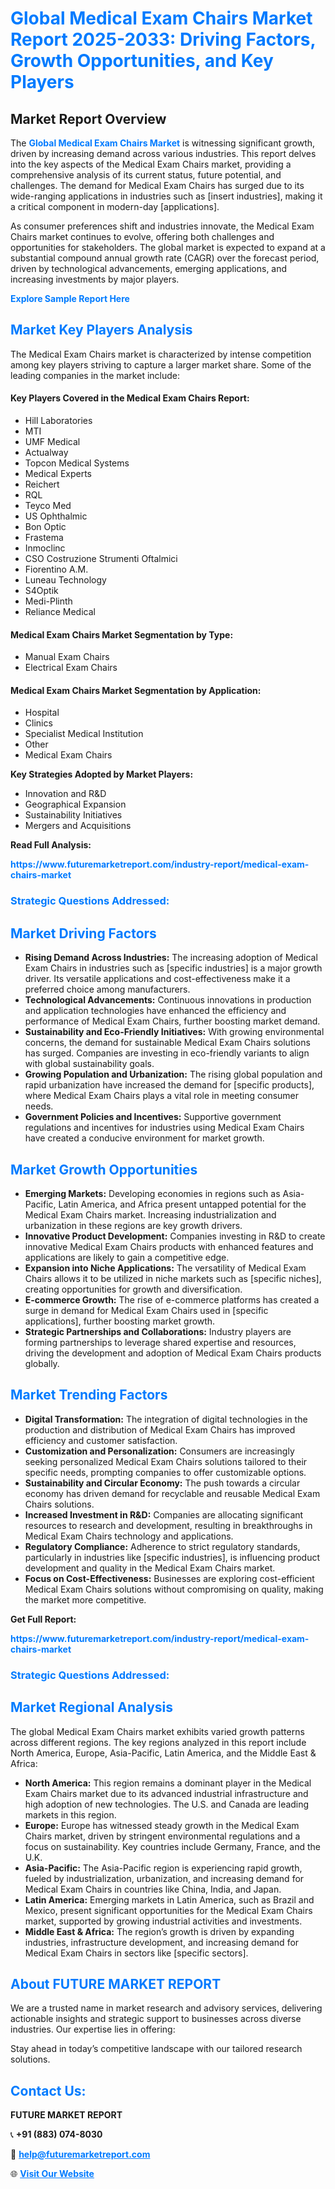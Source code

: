<h1 style="color: #007BFF;">Global Medical Exam Chairs Market Report 2025-2033: Driving Factors, Growth Opportunities, and Key Players</h1>

<section id="overview">
<h2>Market Report Overview</h2>
<p>The <a href="https://www.futuremarketreport.com/industry-report/medical-exam-chairs-market" style="color: #007BFF; text-decoration: none;"><strong>Global Medical Exam Chairs Market</strong></a> is witnessing significant growth, driven by increasing demand across various industries. This report delves into the key aspects of the Medical Exam Chairs market, providing a comprehensive analysis of its current status, future potential, and challenges. The demand for Medical Exam Chairs has surged due to its wide-ranging applications in industries such as [insert industries], making it a critical component in modern-day [applications].</p>
<p>As consumer preferences shift and industries innovate, the Medical Exam Chairs market continues to evolve, offering both challenges and opportunities for stakeholders. The global market is expected to expand at a substantial compound annual growth rate (CAGR) over the forecast period, driven by technological advancements, emerging applications, and increasing investments by major players.</p>
</section>

<section id="overview">
<p><a href="https://www.futuremarketreport.com/request-sample/reportId=127510" style="color: #007BFF; text-decoration: none;"><strong>Explore Sample Report Here</strong></a></p>
</section>

<section id="key-players">
<h2 style="color: #007BFF;">Market Key Players Analysis</h2>
<p>The Medical Exam Chairs market is characterized by intense competition among key players striving to capture a larger market share. Some of the leading companies in the market include:</p>
<h4>Key Players Covered in the Medical Exam Chairs Report:</h4>
<ul><li>Hill Laboratories</li><li>MTI</li><li>UMF Medical</li><li>Actualway</li><li>Topcon Medical Systems</li><li>Medical Experts</li><li>Reichert</li><li>RQL</li><li>Teyco Med</li><li>US Ophthalmic</li><li>Bon Optic</li><li>Frastema</li><li>Inmoclinc</li><li>CSO Costruzione Strumenti Oftalmici</li><li>Fiorentino A.M.</li><li>Luneau Technology</li><li>S4Optik</li><li>Medi-Plinth</li><li>Reliance Medical</li></ul>
<h4>Medical Exam Chairs Market Segmentation by Type:</h4>
<ul><li>Manual Exam Chairs</li><li>Electrical Exam Chairs</li></ul>

<h4>Medical Exam Chairs Market Segmentation by Application:</h4>
<ul><li>Hospital</li><li>Clinics</li><li>Specialist Medical Institution</li><li>Other</li><li>Medical Exam Chairs</li></ul>
<p><strong>Key Strategies Adopted by Market Players:</strong></p>
<ul>
<li>Innovation and R&D</li>
<li>Geographical Expansion</li>
<li>Sustainability Initiatives</li>
<li>Mergers and Acquisitions</li>
</ul>
</section>

<section>
<p><strong>Read Full Analysis: </strong></p><a href="https://www.futuremarketreport.com/industry-report/medical-exam-chairs-market" style="color: #007BFF; text-decoration: none;"><strong>https://www.futuremarketreport.com/industry-report/medical-exam-chairs-market</strong></a>
<h3 style="color: #007BFF;">Strategic Questions Addressed:</h3>
</section>

<section id="driving-factors">
<h2 style="color: #007BFF;">Market Driving Factors</h2>
<ul>
<li><strong>Rising Demand Across Industries:</strong> The increasing adoption of Medical Exam Chairs in industries such as [specific industries] is a major growth driver. Its versatile applications and cost-effectiveness make it a preferred choice among manufacturers.</li>
<li><strong>Technological Advancements:</strong> Continuous innovations in production and application technologies have enhanced the efficiency and performance of Medical Exam Chairs, further boosting market demand.</li>
<li><strong>Sustainability and Eco-Friendly Initiatives:</strong> With growing environmental concerns, the demand for sustainable Medical Exam Chairs solutions has surged. Companies are investing in eco-friendly variants to align with global sustainability goals.</li>
<li><strong>Growing Population and Urbanization:</strong> The rising global population and rapid urbanization have increased the demand for [specific products], where Medical Exam Chairs plays a vital role in meeting consumer needs.</li>
<li><strong>Government Policies and Incentives:</strong> Supportive government regulations and incentives for industries using Medical Exam Chairs have created a conducive environment for market growth.</li>
</ul>
</section>

<section id="growth-opportunities">
<h2 style="color: #007BFF;">Market Growth Opportunities</h2>
<ul>
<li><strong>Emerging Markets:</strong> Developing economies in regions such as Asia-Pacific, Latin America, and Africa present untapped potential for the Medical Exam Chairs market. Increasing industrialization and urbanization in these regions are key growth drivers.</li>
<li><strong>Innovative Product Development:</strong> Companies investing in R&D to create innovative Medical Exam Chairs products with enhanced features and applications are likely to gain a competitive edge.</li>
<li><strong>Expansion into Niche Applications:</strong> The versatility of Medical Exam Chairs allows it to be utilized in niche markets such as [specific niches], creating opportunities for growth and diversification.</li>
<li><strong>E-commerce Growth:</strong> The rise of e-commerce platforms has created a surge in demand for Medical Exam Chairs used in [specific applications], further boosting market growth.</li>
<li><strong>Strategic Partnerships and Collaborations:</strong> Industry players are forming partnerships to leverage shared expertise and resources, driving the development and adoption of Medical Exam Chairs products globally.</li>
</ul>
</section>

<section id="trending-factors">
<h2 style="color: #007BFF;">Market Trending Factors</h2>
<ul>
<li><strong>Digital Transformation:</strong> The integration of digital technologies in the production and distribution of Medical Exam Chairs has improved efficiency and customer satisfaction.</li>
<li><strong>Customization and Personalization:</strong> Consumers are increasingly seeking personalized Medical Exam Chairs solutions tailored to their specific needs, prompting companies to offer customizable options.</li>
<li><strong>Sustainability and Circular Economy:</strong> The push towards a circular economy has driven demand for recyclable and reusable Medical Exam Chairs solutions.</li>
<li><strong>Increased Investment in R&D:</strong> Companies are allocating significant resources to research and development, resulting in breakthroughs in Medical Exam Chairs technology and applications.</li>
<li><strong>Regulatory Compliance:</strong> Adherence to strict regulatory standards, particularly in industries like [specific industries], is influencing product development and quality in the Medical Exam Chairs market.</li>
<li><strong>Focus on Cost-Effectiveness:</strong> Businesses are exploring cost-efficient Medical Exam Chairs solutions without compromising on quality, making the market more competitive.</li>
</ul>
</section>

<section>
<p><strong>Get Full Report: </strong></p><a href="https://www.futuremarketreport.com/industry-report/medical-exam-chairs-market" style="color: #007BFF; text-decoration: none;"><strong>https://www.futuremarketreport.com/industry-report/medical-exam-chairs-market</strong></a>
<h3 style="color: #007BFF;">Strategic Questions Addressed:</h3>
</section>


<section id="regional-analysis">
<h2 style="color: #007BFF;">Market Regional Analysis</h2>
<p>The global Medical Exam Chairs market exhibits varied growth patterns across different regions. The key regions analyzed in this report include North America, Europe, Asia-Pacific, Latin America, and the Middle East & Africa:</p>
<ul>
<li><strong>North America:</strong> This region remains a dominant player in the Medical Exam Chairs market due to its advanced industrial infrastructure and high adoption of new technologies. The U.S. and Canada are leading markets in this region.</li>
<li><strong>Europe:</strong> Europe has witnessed steady growth in the Medical Exam Chairs market, driven by stringent environmental regulations and a focus on sustainability. Key countries include Germany, France, and the U.K.</li>
<li><strong>Asia-Pacific:</strong> The Asia-Pacific region is experiencing rapid growth, fueled by industrialization, urbanization, and increasing demand for Medical Exam Chairs in countries like China, India, and Japan.</li>
<li><strong>Latin America:</strong> Emerging markets in Latin America, such as Brazil and Mexico, present significant opportunities for the Medical Exam Chairs market, supported by growing industrial activities and investments.</li>
<li><strong>Middle East & Africa:</strong> The region’s growth is driven by expanding industries, infrastructure development, and increasing demand for Medical Exam Chairs in sectors like [specific sectors].</li>
</ul>
</section>

<footer>
<h2 style="color: #007BFF;">About FUTURE MARKET REPORT</h2>
<p>We are a trusted name in market research and advisory services, delivering actionable insights and strategic support to businesses across diverse industries. Our expertise lies in offering:</p>

<p>Stay ahead in today’s competitive landscape with our tailored research solutions.</p>

<h2 style="color: #007BFF;">Contact Us:</h2>
<p><strong>FUTURE MARKET REPORT</strong></p>
<p>📞 <strong>+91 (883) 074-8030</strong></p>
<p>📧 <strong><a href="mailto:help@futuremarketreport.com" style="color: #007BFF;">help@futuremarketreport.com</a></strong></p>
<p>🌐 <strong><a href="https://www.futuremarketreport.com/" style="color: #007BFF;">Visit Our Website</a></strong></p>
</footer>